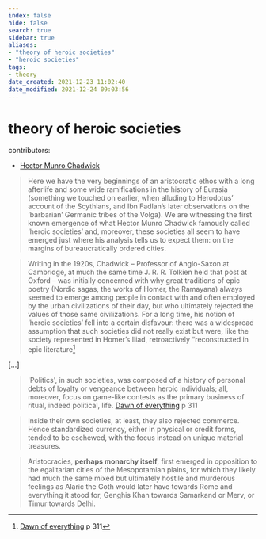 ```yaml
---
index: false
hide: false
search: true
sidebar: true
aliases:
- "theory of heroic societies"
- "heroic societies"
tags:
- theory
date_created: 2021-12-23 11:02:40
date_modified: 2021-12-24 09:03:56
---
```


# theory of heroic societies

contributors:

- [Hector Munro Chadwick](Hector%20Munro%20Chadwick.md)

> Here we have the very beginnings of an aristocratic ethos with a long afterlife and some wide ramifications in the history of Eurasia (something we touched on earlier, when alluding to Herodotus’ account of the Scythians, and Ibn Fadlan’s later observations on the ‘barbarian’ Germanic tribes of the Volga). We are witnessing the first known emergence of what Hector Munro Chadwick famously called ‘heroic societies’ and, moreover, these societies all seem to have emerged just where his analysis tells us to expect them: on the margins of bureaucratically ordered cities.

> Writing in the 1920s, Chadwick – Professor of Anglo-Saxon at Cambridge, at much the same time J. R. R. Tolkien held that post at Oxford – was initially concerned with why great traditions of epic poetry (Nordic sagas, the works of Homer, the Ramayana) always seemed to emerge among people in contact with and often employed by the urban civilizations of their day, but who ultimately rejected the values of those same civilizations. For a long time, his notion of ‘heroic societies’ fell into a certain disfavour: there was a widespread assumption that such societies did not really exist but were, like the society represented in Homer’s Iliad, retroactively “reconstructed in epic literature[^1]

[…]

> 'Politics', in such societies, was composed of a history of personal debts of loyalty or vengeance between heroic individuals; all, moreover, focus on game-like contests as the primary business of ritual, indeed political, life. [Dawn of everything](dawn_of_everything_graeber_wengrow.md) p 311

> Inside their own societies, at least, they also rejected commerce. Hence standardized currency, either in physical or credit forms, tended to be eschewed, with the focus instead on unique material treasures.

> Aristocracies, **perhaps monarchy itself**, first emerged in opposition to the egalitarian cities of the Mesopotamian plains, for which they likely had much the same mixed but ultimately hostile and murderous feelings as Alaric the Goth would later have towards Rome and everything it stood for, Genghis Khan towards Samarkand or Merv, or Timur towards Delhi.
[^1]: [Dawn of everything](dawn_of_everything_graeber_wengrow.md) p 311